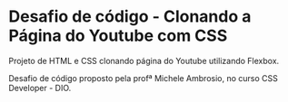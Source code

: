 # Desafio de código - Clonando a Página do Youtube com CSS #

Projeto de HTML e CSS clonando página do Youtube utilizando Flexbox.

Desafio de código proposto pela profª Michele Ambrosio, no curso CSS Developer - DIO.
